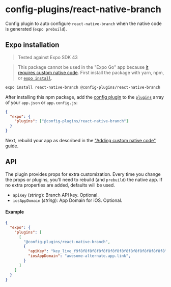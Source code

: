 # config-plugins/react-native-branch

Config plugin to auto configure `react-native-branch` when the native code is generated (`expo prebuild`).

## Expo installation

> Tested against Expo SDK 43

> This package cannot be used in the "Expo Go" app because [it requires custom native code](https://docs.expo.io/workflow/customizing/).
> First install the package with yarn, npm, or [`expo install`](https://docs.expo.io/workflow/expo-cli/#expo-install).

```sh
expo install react-native-branch @config-plugins/react-native-branch
```

After installing this npm package, add the [config plugin](https://docs.expo.io/guides/config-plugins/) to the [`plugins`](https://docs.expo.io/versions/latest/config/app/#plugins) array of your `app.json` or `app.config.js`:

```json
{
  "expo": {
    "plugins": ["@config-plugins/react-native-branch"]
  }
}
```

Next, rebuild your app as described in the ["Adding custom native code"](https://docs.expo.io/workflow/customizing/) guide.

## API

The plugin provides props for extra customization. Every time you change the props or plugins, you'll need to rebuild (and `prebuild`) the native app. If no extra properties are added, defaults will be used.

- `apiKey` (_string_): Branch API key. Optional.
- `iosAppDomain` (_string_): App Domain for iOS. Optional.

#### Example

```json
{
  "expo": {
    "plugins": [
      [
        "@config-plugins/react-native-branch",
        {
          "apiKey": "key_live_f9f8f8f8f8f8f8f8f8f8f8f8f8f8f8f8f8f8f8f8",
          "iosAppDomain": "awesome-alternate.app.link",
        }
      ]
    ]
  }
}
```

